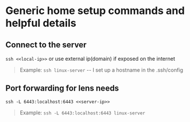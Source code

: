 # Generic home setup commands and helpful details

## Connect to the server
`ssh <<local-ip>>` or use external ip(domain) if exposed on the internet
> Example: `ssh linux-server` -- I set up a hostname in the .ssh/config

## Port forwarding for lens needs
`ssh -L 6443:localhost:6443 <<server-ip>>`
> Example: `ssh -L 6443:localhost:6443 linux-server`